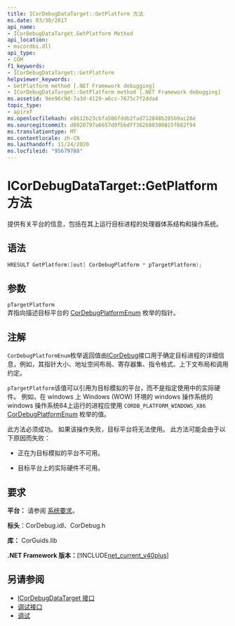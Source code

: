 ```yaml
---
title: ICorDebugDataTarget::GetPlatform 方法
ms.date: 03/30/2017
api_name:
- ICorDebugDataTarget.GetPlatform Method
api_location:
- mscordbi.dll
api_type:
- COM
f1_keywords:
- ICorDebugDataTarget::GetPlatform
helpviewer_keywords:
- GetPlatform method [.NET Framework debugging]
- ICorDebugDataTarget::GetPlatform method [.NET Framework debugging]
ms.assetid: 9ee96c9d-7a3d-4129-a6cc-7675c7f2dda4
topic_type:
- apiref
ms.openlocfilehash: e8612b23cbfa506fddb2fad712848b285b9ac28e
ms.sourcegitcommit: d8020797a6657d0fbbdff362b80300815f682f94
ms.translationtype: MT
ms.contentlocale: zh-CN
ms.lasthandoff: 11/24/2020
ms.locfileid: "95679788"
---
```

# <a name="icordebugdatatargetgetplatform-method"></a>ICorDebugDataTarget::GetPlatform 方法

提供有关平台的信息，包括在其上运行目标进程的处理器体系结构和操作系统。  
  
## <a name="syntax"></a>语法  
  
```cpp  
HRESULT GetPlatform([out] CorDebugPlatform * pTargetPlatform);  
```  
  
## <a name="parameters"></a>参数  

 `pTargetPlatform`  
 弄指向描述目标平台的 [CorDebugPlatformEnum](cordebugplatform-enumeration.md) 枚举的指针。  
  
## <a name="remarks"></a>注解  

 `CorDebugPlatformEnum`枚举返回值由[ICorDebug](icordebug-interface.md)接口用于确定目标进程的详细信息，例如，其指针大小、地址空间布局、寄存器集、指令格式、上下文布局和调用约定。  
  
 `pTargetPlatform`该值可以引用为目标模拟的平台，而不是指定使用中的实际硬件。 例如，在 windows 上 Windows (WOW) 环境的 windows 操作系统的 windows 操作系统64上运行的进程应使用 `CORDB_PLATFORM_WINDOWS_X86` [CorDebugPlatformEnum](cordebugplatform-enumeration.md) 枚举的值。  
  
 此方法必须成功。 如果该操作失败，目标平台将无法使用。 此方法可能会由于以下原因而失败：  
  
- 正在为目标模拟的平台不可用。  
  
- 目标平台上的实际硬件不可用。  
  
## <a name="requirements"></a>要求  

 **平台：** 请参阅 [系统要求](../../get-started/system-requirements.md)。  
  
 **标头**：CorDebug.idl、CorDebug.h  
  
 **库：** CorGuids.lib  
  
 **.NET Framework 版本：**[!INCLUDE[net_current_v40plus](../../../../includes/net-current-v40plus-md.md)]  
  
## <a name="see-also"></a>另请参阅

- [ICorDebugDataTarget 接口](icordebugdatatarget-interface.md)
- [调试接口](debugging-interfaces.md)
- [调试](index.md)
